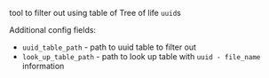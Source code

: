 tool to filter out using table of Tree of life `uuid`s

Additional config fields:

* `uuid_table_path` - path to uuid table to filter out
* `look_up_table_path` - path to look up table with `uuid - file_name` information